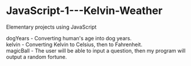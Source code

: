 # JavaScript-1---Kelvin-Weather
Elementary projects using JavaScript

dogYears - Converting human's age into dog years.<br />
kelvin - Converting Kelvin to Celsius, then to Fahrenheit.<br />
magicBall - The user will be able to input a question, then my program will output a random fortune.<br />
